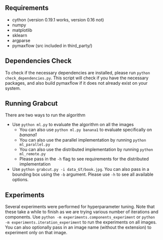 Requirements
------------
- cython (version 0.19.1 works, version 0.16 not)
- numpy
- matplotlib
- sklearn
- argparse
- pymaxflow (src included in third_party/)

Dependencies Check
------------------
To check if the necessary dependencies are installed, please run `python check_dependencies.py`. This script will check if you have the necessary packages, and also build pymaxflow if it does not already exist on your system.

Running Grabcut
---------------
There are two ways to run the algorithm
- Use `python ml.py` to evaluate the algorithm on all the images
    - You can also use `python ml.py banana1` to evaluate specifically on *banana1*
    - You can also use the parallel implementation by running `python ml_parallel.py`
    - You can also use the distributed implementation by running `python ml_remote.py`
    - Please pass in the `-h` flag to see requirements for the distributed implementation
- Use `python grabcut.py -i data_GT/book.jpg`. You can also pass in a bounding box using the `-b` argument. Please use `-h` to see all available options.

Experiments
-----------
Several experiments were performed for hyperparameter tuning. Note that these take a while to finish as we are trying various number of iterations and components. Use `python -m experiments.components_experiment` or `python -m experiments.iteration_experiment` to run the experiments on all images. You can also optionally pass in an image name (without the extension) to experiment only on that image.